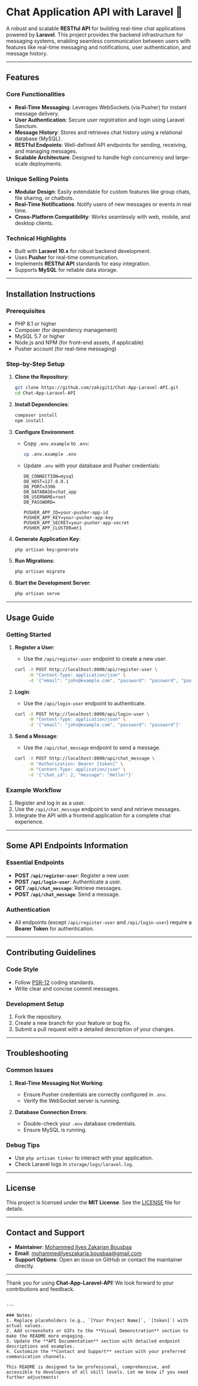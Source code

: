# Chat Application API with Laravel 📱

A robust and scalable **RESTful API** for building real-time chat applications powered by **Laravel**. This project provides the backend infrastructure for messaging systems, enabling seamless communication between users with features like real-time messaging and notifications, user authentication, and message history.

---

## Features

### Core Functionalities
- **Real-Time Messaging**: Leverages WebSockets (via Pusher) for instant message delivery.
- **User Authentication**: Secure user registration and login using Laravel Sanctum.
- **Message History**: Stores and retrieves chat history using a relational database (MySQL).
- **RESTful Endpoints**: Well-defined API endpoints for sending, receiving, and managing messages.
- **Scalable Architecture**: Designed to handle high concurrency and large-scale deployments.

### Unique Selling Points
- **Modular Design**: Easily extendable for custom features like group chats, file sharing, or chatbots.
- **Real-Time Notifications**: Notify users of new messages or events in real time.
- **Cross-Platform Compatibility**: Works seamlessly with web, mobile, and desktop clients.

### Technical Highlights
- Built with **Laravel 10.x** for robust backend development.
- Uses **Pusher** for real-time communication.
- Implements **RESTful API** standards for easy integration.
- Supports **MySQL** for reliable data storage.

<!--
---

## Visual Demonstration

 Add screenshots or GIFs here to showcase your project 
![Chat Interface](screenshots/chat-interface.png)  
*Example of the chat interface.*

![API Documentation](screenshots/api-docs.png)  
*API documentation generated using Swagger.*
-->

---

## Installation Instructions

### Prerequisites
- PHP 8.1 or higher
- Composer (for dependency management)
- MySQL 5.7 or higher
- Node.js and NPM (for front-end assets, if applicable)
- Pusher account (for real-time messaging)

### Step-by-Step Setup
1. **Clone the Repository**:
   ```bash
   git clone https://github.com/zakigit1/Chat-App-Laravel-API.git
   cd Chat-App-Laravel-API
   ```

2. **Install Dependencies**:
   ```bash
   composer install
   npm install
   ```

3. **Configure Environment**:
   - Copy `.env.example` to `.env`:
     
     ```bash
     cp .env.example .env
     ```
   - Update `.env` with your database and Pusher credentials:
     
     ```env
     DB_CONNECTION=mysql
     DB_HOST=127.0.0.1
     DB_PORT=3306
     DB_DATABASE=chat_app
     DB_USERNAME=root
     DB_PASSWORD=

     PUSHER_APP_ID=your-pusher-app-id
     PUSHER_APP_KEY=your-pusher-app-key
     PUSHER_APP_SECRET=your-pusher-app-secret
     PUSHER_APP_CLUSTER=mt1
     ```

4. **Generate Application Key**:
   ```bash
   php artisan key:generate
   ```

5. **Run Migrations**:
   ```bash
   php artisan migrate
   ```

6. **Start the Development Server**:
   ```bash
   php artisan serve
   ```
<!--
7. **Run WebSocket Server** (for real-time messaging):
   ```bash
   php artisan websockets:serve
   ```
-->
---

## Usage Guide

### Getting Started
1. **Register a User**:
   - Use the `/api/register-user` endpoint to create a new user.
     
   ```bash
   curl -X POST http://localhost:8000/api/register-user \
        -H "Content-Type: application/json" \
        -d '{"email": "john@example.com", "password": "password", "password_confirmation": "password"}'
   ```

2. **Login**:
   - Use the `/api/login-user` endpoint to authenticate.
     
   ```bash
   curl -X POST http://localhost:8000/api/login-user \
        -H "Content-Type: application/json" \
        -d '{"email": "john@example.com", "password": "password"}'
   ```

3. **Send a Message**:
   - Use the `/api/chat_message` endpoint to send a message.
     
   ```bash
   curl -X POST http://localhost:8000/api/chat_message \
        -H "Authorization: Bearer [token]" \
        -H "Content-Type: application/json" \
        -d '{"chat_id": 2, "message": "Hello!"}'
   ```

### Example Workflow
1. Register and log in as a user.
2. Use the `/api/chat_message` endpoint to send and retrieve messages.
3. Integrate the API with a frontend application for a complete chat experience.

---

## Some API Endpoints Information

### Essential Endpoints
- **POST `/api/register-user`**: Register a new user.
- **POST `/api/login-user`**: Authenticate a user.
- **GET `/api/chat_message`**: Retrieve messages.
- **POST `/api/chat_message`**: Send a message.

### Authentication
- All endpoints (except `/api/register-user` and `/api/login-user`) require a **Bearer Token** for authentication.


---

## Contributing Guidelines

### Code Style
- Follow [PSR-12](https://www.php-fig.org/psr/psr-12/) coding standards.
- Write clear and concise commit messages.

### Development Setup
1. Fork the repository.
2. Create a new branch for your feature or bug fix.
3. Submit a pull request with a detailed description of your changes.



---

## Troubleshooting

### Common Issues
1. **Real-Time Messaging Not Working**:
   - Ensure Pusher credentials are correctly configured in `.env`.
   - Verify the WebSocket server is running.

2. **Database Connection Errors**:
   - Double-check your `.env` database credentials.
   - Ensure MySQL is running.

### Debug Tips
- Use `php artisan tinker` to interact with your application.
- Check Laravel logs in `storage/logs/laravel.log`.

---

## License

This project is licensed under the **MIT License**. See the [LICENSE](LICENSE) file for details.

---

## Contact and Support

- **Maintainer**: [Mohammed Ilyes Zakarian Bousbaa](https://github.com/zakigit1)
- **Email**: [mohammedilyeszakaria.bousbaa@gmail.com](mailto:mohammedilyeszakaria.bousbaa@gmail.com)
- **Support Options**: Open an issue on GitHub or contact the maintainer directly.

---

Thank you for using **Chat-App-Laravel-API**! We look forward to your contributions and feedback.
```

---

### Notes:
1. Replace placeholders (e.g., `[Your Project Name]`, `[token]`) with actual values.
2. Add screenshots or GIFs to the **Visual Demonstration** section to make the README more engaging.
3. Update the **API Documentation** section with detailed endpoint descriptions and examples.
4. Customize the **Contact and Support** section with your preferred communication channels.

This README is designed to be professional, comprehensive, and accessible to developers of all skill levels. Let me know if you need further adjustments!
